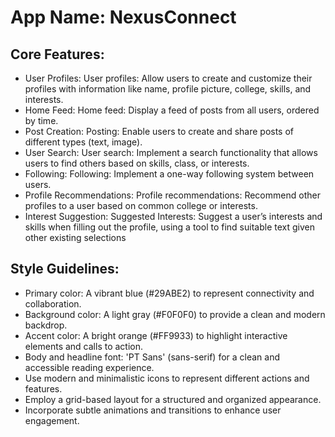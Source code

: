 # **App Name**: NexusConnect

## Core Features:

- User Profiles: User profiles: Allow users to create and customize their profiles with information like name, profile picture, college, skills, and interests.
- Home Feed: Home feed: Display a feed of posts from all users, ordered by time.
- Post Creation: Posting: Enable users to create and share posts of different types (text, image).
- User Search: User search: Implement a search functionality that allows users to find others based on skills, class, or interests.
- Following: Following: Implement a one-way following system between users.
- Profile Recommendations: Profile recommendations: Recommend other profiles to a user based on common college or interests.
- Interest Suggestion: Suggested Interests: Suggest a user’s interests and skills when filling out the profile, using a tool to find suitable text given other existing selections

## Style Guidelines:

- Primary color: A vibrant blue (#29ABE2) to represent connectivity and collaboration.
- Background color: A light gray (#F0F0F0) to provide a clean and modern backdrop.
- Accent color: A bright orange (#FF9933) to highlight interactive elements and calls to action.
- Body and headline font: 'PT Sans' (sans-serif) for a clean and accessible reading experience.
- Use modern and minimalistic icons to represent different actions and features.
- Employ a grid-based layout for a structured and organized appearance.
- Incorporate subtle animations and transitions to enhance user engagement.